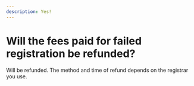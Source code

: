 ```yaml
---
description: Yes!
---
```


# Will the fees paid for failed registration be refunded?

Will be refunded. The method and time of refund depends on the registrar you use.
